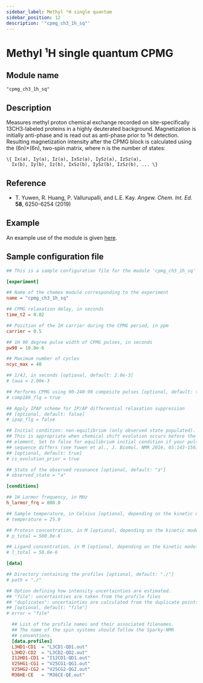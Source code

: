 ```yaml
---
sidebar_label: Methyl ¹H single quantum
sidebar_position: 12
description: '"cpmg_ch3_1h_sq"'
---
```


# Methyl ¹H single quantum CPMG

## Module name

`"cpmg_ch3_1h_sq"`

## Description

Measures methyl proton chemical exchange recorded on site-specifically
13CH3-labeled proteins in a highly deuterated background. Magnetization is
initially anti-phase and is read out as anti-phase prior to ¹H detection.
Resulting magnetization intensity after the CPMG block is calculated using the
(6n)×(6n), two-spin matrix, where n is the number of states:

    \{ Ix(a), Iy(a), Iz(a), IxSz(a), IySz(a), IzSz(a),
      Ix(b), Iy(b), Iz(b), IxSz(b), IySz(b), IzSz(b), ... \}

## Reference

-   T. Yuwen, R. Huang, P. Vallurupalli, and L.E. Kay. _Angew. Chem. Int. Ed._
    **58**, 6250-6254 (2019)

## Example

An example use of the module is given
[here](https://github.com/gbouvignies/chemex/tree/master/examples/Experiments/CPMG_CH3_1H_SQ/).

## Sample configuration file

```toml title="experiment.toml"
## This is a sample configuration file for the module 'cpmg_ch3_1h_sq'

[experiment]

## Name of the chemex module corresponding to the experiment
name = "cpmg_ch3_1h_sq"

## CPMG relaxation delay, in seconds
time_t2 = 0.02

## Position of the 1H carrier during the CPMG period, in ppm
carrier = 0.5

## 1H 90 degree pulse width of CPMG pulses, in seconds
pw90 = 10.0e-6

## Maximum number of cycles
ncyc_max = 40

## 1/4J, in seconds [optional, default: 2.0e-3]
# taua = 2.00e-3

## Performs CPMG using 90-240-90 composite pulses [optional, default: true]
# comp180_flg = true

## Apply IPAP scheme for IP/AP differential relaxation suppression
## [optional, default: false]
# ipap_flg = false

## Initial condition: non-equilibrium (only observed state populated).
## This is appropriate when chemical shift evolution occurs before the CPMG
## element. Set to false for equilibrium initial condition if your pulse
## sequence differs (see Yuwen et al., J. Biomol. NMR 2016, 65:143-156).
## [optional, default: true]
# cs_evolution_prior = true

## State of the observed resonance [optional, default: "a"]
# observed_state = "a"

[conditions]

## 1H Larmor frequency, in MHz
h_larmor_frq = 800.0

## Sample temperature, in Celsius [optional, depending on the kinetic model]
# temperature = 25.0

## Protein concentration, in M [optional, depending on the kinetic model]
# p_total = 500.0e-6

## Ligand concentration, in M [optional, depending on the kinetic model]
# l_total = 50.0e-6

[data]

## Directory containing the profiles [optional, default: "./"]
# path = "./"

## Option defining how intensity uncertainties are estimated.
## "file": uncertainties are taken from the profile files
## "duplicates": uncertainties are calculated from the duplicate points
## [optional, default: "file"]
# error = "file"

  ## List of the profile names and their associated filenames.
  ## The name of the spin systems should follow the Sparky-NMR
  ## conventions.
  [data.profiles]
  L3HD1-CD1  = "L3CD1-QD1.out"
  L3HD2-CD2  = "L3CD2-QD2.out"
  I12HD1-CD1 = "I12CD1-QD1.out"
  V25HG1-CG1 = "V25CG1-QG1.out"
  V25HG2-CG2 = "V25CG2-QG2.out"
  M36HE-CE   = "M36CE-QE.out"
```
